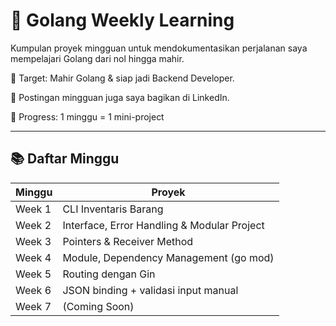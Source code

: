 # 📘 Golang Weekly Learning

Kumpulan proyek mingguan untuk mendokumentasikan perjalanan saya mempelajari Golang dari nol hingga mahir.

🎯 Target: Mahir Golang & siap jadi Backend Developer.

📌 Postingan mingguan juga saya bagikan di LinkedIn.

📅 Progress: 1 minggu = 1 mini-project  

---

## 📚 Daftar Minggu

| Minggu | Proyek |
|--------|--------|
| Week 1 | CLI Inventaris Barang |
| Week 2 | Interface, Error Handling & Modular Project |
| Week 3 | Pointers & Receiver Method |
| Week 4 | Module, Dependency Management (go mod) |
| Week 5 | Routing dengan Gin |
| Week 6 | JSON binding + validasi input manual |
| Week 7 | (Coming Soon) |

